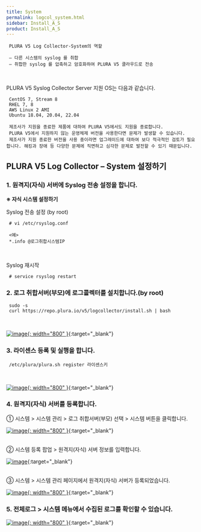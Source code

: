 ```yaml
---
title: System
permalink: logcol_system.html
sidebar: Install_A_S
product: Install_A_S
---
```



     PLURA V5 Log Collector-System의 역할

     – 다른 시스템의 syslog 를 취합
     – 취합한 syslog 를 압축하고 암호화하여 PLURA V5 클라우드로 전송

<br />

PLURA V5 Syslog Collector Server 지원 OS는 다음과 같습니다.

     CentOS 7, Stream 8
     RHEL 7, 8
     AWS Linux 2 AMI
     Ubuntu 18.04, 20.04, 22.04

     제조사가 지원을 종료한 제품에 대하여 PLURA V5에서도 지원을 종료합니다.
     PLURA V5에서 지원하지 않는 운영체제 버전을 사용한다면 문제가 발생할 수 있습니다.
     제조사가 지원 종료한 버전을 사용 중이라면 업그레이드에 대하여 보다 적극적인 검토가 필요합니다. 해킹과 장애 등 다양한 문제에 직면하고 심각한 문제로 발전할 수 있기 때문입니다.

## PLURA V5 Log Collector – System 설정하기

### 1. 원격지(자식) 서버에 Syslog 전송 설정을 합니다.

__※ 자식 시스템 설정하기__

Syslog 전송 설정 (by root)

     # vi /etc/rsyslog.conf

     <예>
     *.info @로그취합시스템IP

<br />

Syslog 재시작

     # service rsyslog restart

 

### 2. 로그 취합서버(부모)에 로그콜렉터를 설치합니다.(by root)

     sudo -s
     curl https://repo.plura.io/v5/logcollector/install.sh | bash

<br />

[![image](/docs/images/Ins_G/logCol_system/sys_1.png){: width="800" }](/docs/images/Ins_G/logCol_system/sys_1.png){:target="_blank"}


### 3. 라이센스 등록 및 실행을 합니다.

     /etc/plura/plura.sh register 라이센스키

<br />

[![image](/docs/images/Ins_G/logCol_system/sys_2.png){: width="800" }](/docs/images/Ins_G/logCol_system/sys_2.png){:target="_blank"}


### 4. 원격지(자식) 서버를 등록합니다.

  ① 시스템  > 시스템 관리 > 로그 취합서버(부모) 선택 > 시스템 버튼을 클릭합니다.

[![image](/docs/images/Ins_G/logCol_system/sys_3.png){: width="800" }](/docs/images/Ins_G/logCol_system/sys_3.png){:target="_blank"}

<br />
  ② 시스템 등록 팝업 > 원격지(자식) 서버 정보를 입력합니다.

[![image](/docs/images/Ins_G/logCol_system/sys_4.png)](/docs/images/Ins_G/logCol_system/sys_4.png){:target="_blank"}

<br />
  ③ 시스템 > 시스템 관리 페이지에서 원격지(자식) 서버가 등록되었습니다. 

[![image](/docs/images/Ins_G/logCol_system/sys_5.png){: width="800" }](/docs/images/Ins_G/logCol_system/sys_5.png){:target="_blank"}

### 5. 전체로그 > 시스템 메뉴에서 수집된 로그를 확인할 수 있습니다.

[![image](/docs/images/Ins_G/logCol_system/sys_6.png){: width="800" }](/docs/images/Ins_G/logCol_system/sys_6.png){:target="_blank"}